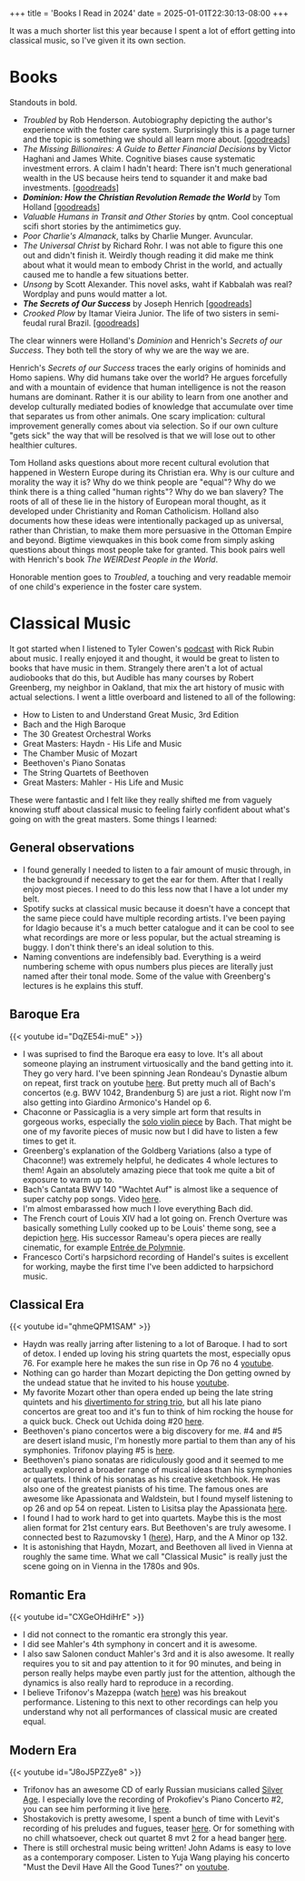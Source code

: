 +++
title = 'Books I Read in 2024'
date = 2025-01-01T22:30:13-08:00
+++


It was a much shorter list this year because I spent a lot of effort getting into classical music, so I've given it its own section.

# Books

Standouts in bold.

- _Troubled_ by Rob Henderson. Autobiography depicting the author's experience with the foster care system. Surprisingly this is a page turner and the topic is something we should all learn more about. [[goodreads](https://www.goodreads.com/book/show/176444107-troubled?from_search=true&from_srp=true&qid=iVTUh2I2rk&rank=1)]
- _The Missing Billionaires: A Guide to Better Financial Decisions_ by Victor Haghani and James White. Cognitive biases cause systematic investment errors. A claim I hadn't heard: There isn't much generational wealth in the US because heirs tend to squander it and make bad investments. [[goodreads]](https://www.goodreads.com/book/show/56100529-the-missing-billionaires?ref=nav_sb_ss_1_20) 
- **_Dominion: How the Christian Revolution Remade the World_** by Tom Holland [[goodreads](https://www.goodreads.com/book/show/44906425-dominion)]
- _Valuable Humans in Transit and Other Stories_ by qntm. Cool conceptual scifi short stories by the antimimetics guy. 
- _Poor Charlie's Almanack_, talks by Charlie Munger. Avuncular.
- _The Universal Christ_ by Richard Rohr. I was not able to figure this one out and didn't finish it. Weirdly though reading it did make me think about what it would mean to embody Christ in the world, and actually caused me to handle a few situations better.
- _Unsong_ by Scott Alexander. This novel asks, waht if Kabbalah was real? Wordplay and puns would matter a lot.
- **_The Secrets of Our Success_** by Joseph Henrich [[goodreads](https://www.goodreads.com/book/show/25761655-the-secret-of-our-success?ref=nav_sb_ss_1_14)]
- _Crooked Plow_ by Itamar Vieira Junior. The life of two sisters in semi-feudal rural Brazil. [[goodreads](https://www.goodreads.com/book/show/120855172-crooked-plow)]

The clear winners were Holland's _Dominion_ and Henrich's _Secrets of our Success_.
They both tell the story of why we are the way we are.

Henrich's _Secrets of our Success_ traces the early origins of hominids and Homo sapiens.
Why did humans take over the world? He argues forcefully and with a mountain of evidence that human intelligence is not the reason humans are dominant. Rather it is our ability to learn from one another and develop culturally mediated bodies of knowledge that accumulate over time that separates us from other animals. One scary implication: cultural improvement generally comes about via selection. So if our own culture "gets sick" the way that will be resolved is that we will lose out to other healthier cultures.

Tom Holland asks questions about more recent cultural evolution that happened in Western Europe during its Christian era.
Why is our culture and morality the way it is?
Why do we think people are "equal"? Why do we think there is a thing called "human rights"? Why do we ban slavery?
The roots of all of these lie in the history of European moral thought, as it developed under Christianity and Roman Catholicism.
Holland also documents how these ideas were intentionally packaged up as universal, rather than Christian, to make them more persuasive in the Ottoman Empire and beyond.
Bigtime viewquakes in this book come from simply asking questions about things most people take for granted. This book pairs well with Henrich's book _The WEIRDest People in the World_.

Honorable mention goes to _Troubled_, a touching and very readable memoir of one child's experience in the foster care system.

# Classical Music

It got started when I listened to Tyler Cowen's [podcast](https://marginalrevolution.com/marginalrevolution/2023/10/music-podcast-of-me-djing-for-rick-rubin.html) with Rick Rubin about music. I really enjoyed it and thought, it would be great to listen to books that have music in them. Strangely there aren't a lot of actual audiobooks that do this, but Audible has many courses by Robert Greenberg, my neighbor in Oakland, that mix the art history of music with actual selections. I went a little overboard and listened to all of the following:

* How to Listen to and Understand Great Music, 3rd Edition
* Bach and the High Baroque
* The 30 Greatest Orchestral Works
* Great Masters: Haydn - His Life and Music
* The Chamber Music of Mozart
* Beethoven's Piano Sonatas
* The String Quartets of Beethoven
* Great Masters: Mahler - His Life and Music

These were fantastic and I felt like they really shifted me from vaguely knowing stuff about classical music to feeling fairly confident about what's going on with the great masters. Some things I learned:

## General observations
* I found generally I needed to listen to a fair amount of music through, in the background if necessary to get the ear for them. After that I really enjoy most pieces. I need to do this less now that I have a lot under my belt.
* Spotify sucks at classical music because it doesn't have a concept that the same piece could have multiple recording artists. I've been paying for Idagio because it's a much better catalogue and it can be cool to see what recordings are more or less popular, but the actual streaming is buggy. I don't think there's an ideal solution to this.
* Naming conventions are indefensibly bad. Everything is a weird numbering scheme with opus numbers plus pieces are literally just named after their tonal mode. Some of the value with Greenberg's lectures is he explains this stuff.

## Baroque Era
{{< youtube id="DqZE54i-muE" >}}

* I was suprised to find the Baroque era easy to love. It's all about someone playing an instrument virtuosically and the band getting into it. They go very hard. I've been spinning Jean Rondeau's Dynastie album on repeat, first track on youtube [here](https://www.youtube.com/watch?v=XcsfDxojdV8). But pretty much all of Bach's concertos (e.g. BWV 1042, Brandenburg 5) are just a riot. Right now I'm also getting into Giardino Armonico's Handel op 6.
* Chaconne or Passicaglia is a very simple art form that results in gorgeous works, especially the [solo violin piece](https://www.youtube.com/watch?v=vhOaS_Cy8_8) by Bach. That might be one of my favorite pieces of music now but I did have to listen a few times to get it.
* Greenberg's explanation of the Goldberg Variations (also a type of Chaconne!) was extremely helpful, he dedicates 4 whole lectures to them! Again an absolutely amazing piece that took me quite a bit of exposure to warm up to.
* Bach's Cantata BWV 140 "Wachtet Auf" is almost like a sequence of super catchy pop songs. Video [here](https://www.youtube.com/watch?v=DqZE54i-muE).
* I'm almost embarassed how much I love everything Bach did.
* The French court of Louis XIV had a lot going on. French Overture was basically something Lully cooked up to be Louis' theme song, see a depiction [here](https://youtu.be/PdeqbpfXaK8?si=2egjmVAF8eMTI8iD&t=168). His successor Rameau's opera pieces are really cinematic, for example [Entrée de Polymnie](https://www.youtube.com/watch?v=2V8O8W30sH4).
* Francesco Corti's harpsichord recording of Handel's suites is excellent for working, maybe the first time I've been addicted to harpsichord music.

## Classical Era
{{< youtube id="qhmeQPM1SAM" >}}

* Haydn was really jarring after listening to a lot of Baroque. I had to sort of detox. I ended up loving his string quartets the most, especially opus 76. For example here he makes the sun rise in Op 76 no 4 [youtube](https://www.youtube.com/watch?v=vcrKzQ1_2R4&t=1115s).
* Nothing can go harder than Mozart depicting the Don getting owned by the undead statue that he invited to his house [youtube](https://www.youtube.com/watch?v=Ioc9shJa_lI).
* My favorite Mozart other than opera ended up being the late string quintets and his [divertimento for string trio](https://www.youtube.com/watch?v=E8c83bpOVXo), but all his late piano concertos are great too and it's fun to think of him rocking the house for a quick buck. Check out Uchida doing #20 [here](https://www.youtube.com/watch?v=yM8CFR01KwQ).
* Beethoven's piano concertos were a big discovery for me. #4 and #5 are desert island music, I'm honestly more partial to them than any of his symphonies. Trifonov playing #5 is [here](https://www.youtube.com/watch?v=qhmeQPM1SAM).
* Beethoven's piano sonatas are ridiculously good and it seemed to me actually explored a broader range of musical ideas than his symphonies or quartets. I think of his sonatas as his creative sketchbook. He was also one of the greatest pianists of his time. The famous ones are awesome like Apassionata and Waldstein, but I found myself listening to op 26 and op 54 on repeat. Listen to Lisitsa play the Apassionata [here](https://www.youtube.com/watch?v=E5JObP74jcw).
* I found I had to work hard to get into quartets. Maybe this is the most alien format for 21st century ears. But Beethoven's are truly awesome. I connected best to Razumovsky 1 ([here](https://www.youtube.com/watch?v=aG89Fdc1jk0)), Harp, and the A Minor op 132.
* It is astonishing that Haydn, Mozart, and Beethoven all lived in Vienna at roughly the same time. What we call "Classical Music" is really just the scene going on in Vienna in the 1780s and 90s.


## Romantic Era
{{< youtube id="CXGeOHdiHrE" >}}
* I did not connect to the romantic era strongly this year.
* I did see Mahler's 4th symphony in concert and it is awesome.
* I also saw Salonen conduct Mahler's 3rd and it is also awesome. It really requires you to sit and pay attention to it for 90 minutes, and being in person really helps maybe even partly just for the attention, although the dynamics is also really hard to reproduce in a recording.
* I believe Trifonov's Mazeppa (watch [here](https://www.youtube.com/watch?v=CXGeOHdiHrE)) was his breakout performance. Listening to this next to other recordings can help you understand why not all performances of classical music are created equal.

## Modern Era
{{< youtube id="J8oJ5PZZye8" >}}

* Trifonov has an awesome CD of early Russian musicians called [Silver Age](https://www.deutschegrammophon.com/en/catalogue/products/silver-age-daniil-trifonov-11230). I especially love the recording of Prokofiev's Piano Concerto #2, you can see him performing it live [here](https://www.youtube.com/watch?v=J8oJ5PZZye8).
* Shostakovich is pretty awesome, I spent a bunch of time with Levit's recording of his preludes and fugues, teaser [here](https://www.youtube.com/watch?v=IDXka1oTDLA). Or for something with no chill whatsoever, check out quartet 8 mvt 2 for a head banger [here](https://www.youtube.com/watch?v=Vv3ghWE2txg).
* There is still orchestral music being written! John Adams is easy to love as a contemporary composer. Listen to Yuja Wang playing his concerto "Must the Devil Have All the Good Tunes?" on [youtube](https://www.youtube.com/watch?v=y3M1z3ITIf4).
